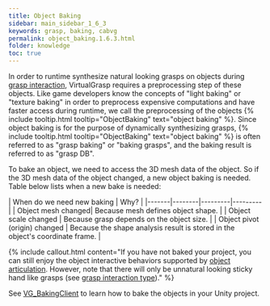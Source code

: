 ```yaml
---
title: Object Baking
sidebar: main_sidebar_1_6_3
keywords: grasp, baking, cabvg
permalink: object_baking.1.6.3.html
folder: knowledge
toc: true
---
```


In order to runtime synthesize natural looking grasps on objects during [grasp interaction](grasp_interaction.1.6.3.html), 
VirtualGrasp requires a preprocessing step of these objects. 
Like game developers know the concepts of "light baking" or "texture baking" in order to preprocess expensive computations and have faster access during runtime, we call the preprocessing of the objects {% include tooltip.html tooltip="ObjectBaking" text="object baking" %}. Since object baking is for the purpose of dynamically synthesizing grasps, {% include tooltip.html tooltip="ObjectBaking" text="object baking" %} is often referred to as "grasp baking" or "baking grasps", and the baking result is referred to as "grasp DB". 

To bake an object, we need to access the 3D mesh data of the object. 
So if the 3D mesh data of the object changed, a new object baking is needed. 
Table below lists when a new bake is needed:

| When do we need new baking | Why? |
|-------|--------|---------|---------|
| Object mesh changed|  Because mesh defines object shape. | 
| Object scale changed |  Because grasp depends on the object size. | 
| Object pivot (origin) changed |  Because the shape analysis result is stored in the object's coordinate frame. | 

{% include callout.html content="If you have not baked your project, you can still enjoy 
the object interactive behaviors supported by [object articulation](object_articulation.1.6.3.html). 
However, note that there will only be unnatural looking sticky hand like grasps
 (see [grasp interaction type](grasp_interaction.1.6.3.html#grasp-interaction-type))." %}

See [VG_BakingClient](unity_component_vgbakingclient.1.6.3.html) to learn how to bake the objects in your Unity project.

